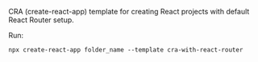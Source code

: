 CRA (create-react-app) template for creating React projects with default React Router setup.

Run:

`npx create-react-app folder_name --template cra-with-react-router`
